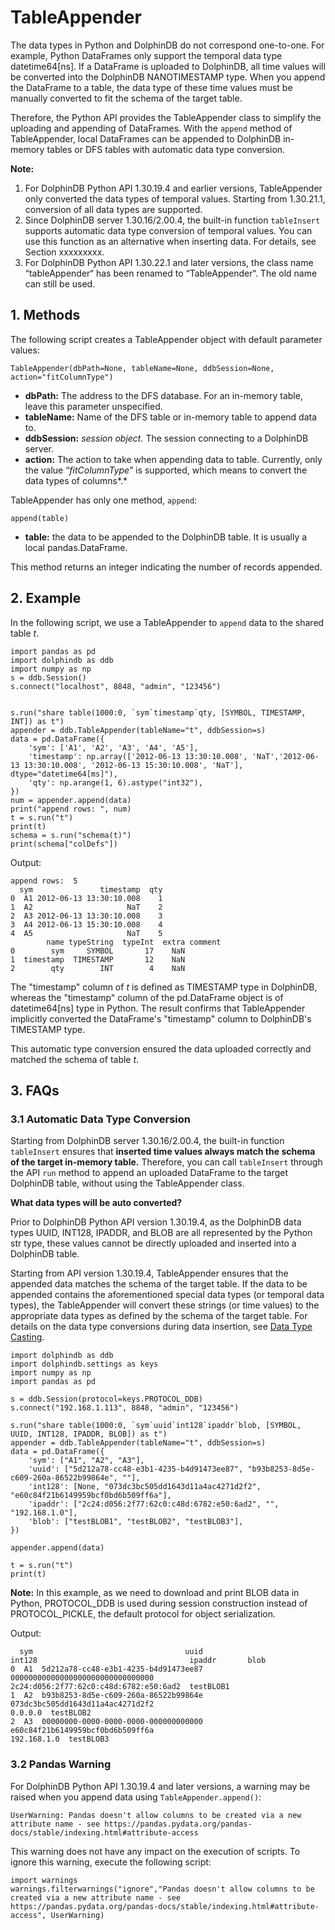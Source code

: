 # TableAppender

The data types in Python and DolphinDB do not correspond one-to-one. For example, Python DataFrames only support the temporal data type datetime64\[ns]. If a DataFrame is uploaded to DolphinDB, all time values will be converted into the DolphinDB NANOTIMESTAMP type. When you append the DataFrame to a table, the data type of these time values must be manually converted to fit the schema of the target table.

Therefore, the Python API provides the TableAppender class to simplify the uploading and appending of DataFrames. With the `append` method of TableAppender, local DataFrames can be appended to DolphinDB in-memory tables or DFS tables with automatic data type conversion.

**Note:**

1. For DolphinDB Python API 1.30.19.4 and earlier versions, TableAppender only converted the data types of temporal values. Starting from 1.30.21.1, conversion of all data types are supported.
2. Since DolphinDB server 1.30.16/2.00.4, the built-in function `tableInsert` supports automatic data type conversion of temporal values. You can use this function as an alternative when inserting data. For details, see Section xxxxxxxxx.
3. For DolphinDB Python API 1.30.22.1 and later versions, the class name “tableAppender“ has been renamed to “TableAppender“. The old name can still be used.

## 1. Methods

The following script creates a TableAppender object with default parameter values:

```
TableAppender(dbPath=None, tableName=None, ddbSession=None, action="fitColumnType")
```

- **dbPath:** The address to the DFS database. For an in-memory table, leave this parameter unspecified.
- **tableName:** Name of the DFS table or in-memory table to append data to.
- **ddbSession:** *session object.* The session connecting to a DolphinDB server.
- **action:** The action to take when appending data to table. Currently, only the value “*fitColumnType*” is supported, which means to convert the data types of columns*.*

TableAppender has only one method, `append`:

```
append(table)
```

- **table:** the data to be appended to the DolphinDB table. It is usually a local pandas.DataFrame.

This method returns an integer indicating the number of records appended.

## 2. Example

In the following script, we use a TableAppender to `append` data to the shared table *t*. 

```
import pandas as pd
import dolphindb as ddb
import numpy as np
s = ddb.Session()
s.connect("localhost", 8848, "admin", "123456")


s.run("share table(1000:0, `sym`timestamp`qty, [SYMBOL, TIMESTAMP, INT]) as t")
appender = ddb.TableAppender(tableName="t", ddbSession=s)
data = pd.DataFrame({
    'sym': ['A1', 'A2', 'A3', 'A4', 'A5'], 
    'timestamp': np.array(['2012-06-13 13:30:10.008', 'NaT','2012-06-13 13:30:10.008', '2012-06-13 15:30:10.008', 'NaT'], dtype="datetime64[ms]"), 
    'qty': np.arange(1, 6).astype("int32"),
})
num = appender.append(data)
print("append rows: ", num)
t = s.run("t")
print(t)
schema = s.run("schema(t)")
print(schema["colDefs"])
```

Output:

```
append rows:  5
  sym               timestamp  qty
0  A1 2012-06-13 13:30:10.008    1
1  A2                     NaT    2
2  A3 2012-06-13 13:30:10.008    3
3  A4 2012-06-13 15:30:10.008    4
4  A5                     NaT    5
        name typeString  typeInt  extra comment
0        sym     SYMBOL       17    NaN        
1  timestamp  TIMESTAMP       12    NaN        
2        qty        INT        4    NaN   
```

The "timestamp" column of *t* is defined as TIMESTAMP type in DolphinDB, whereas the "timestamp" column of the pd.DataFrame object is of datetime64\[ns] type in Python. The result confirms that TableAppender implicitly converted the DataFrame's "timestamp" column to DolphinDB's TIMESTAMP type.

This automatic type conversion ensured the data uploaded correctly and matched the schema of table *t*.

## 3. FAQs

### 3.1 Automatic Data Type Conversion 

Starting from DolphinDB server 1.30.16/2.00.4, the built-in function `tableInsert` ensures that **inserted time values always match the schema of the target in-memory table.** Therefore, you can call `tableInsert` through the API `run` method to append an uploaded DataFrame to the target DolphinDB table, without using the TableAppender class. 

**What data types will be auto converted?**

Prior to DolphinDB Python API version 1.30.19.4, as the DolphinDB data types UUID, INT128, IPADDR, and BLOB are all represented by the Python str type, these values cannot be directly uploaded and inserted into a DolphinDB table. 

Starting from API version 1.30.19.4, TableAppender ensures that the appended data matches the schema of the target table. If the data to be appended contains the aforementioned special data types (or temporal data types), the TableAppender will convert these strings (or time values) to the appropriate data types as defined by the schema of the target table. For details on the data type conversions during data insertion, see [Data Type Casting](../../AdvancedOperations/DataTypeCasting/TypeCasting.md).

```
import dolphindb as ddb
import dolphindb.settings as keys
import numpy as np
import pandas as pd

s = ddb.Session(protocol=keys.PROTOCOL_DDB)
s.connect("192.168.1.113", 8848, "admin", "123456")

s.run("share table(1000:0, `sym`uuid`int128`ipaddr`blob, [SYMBOL, UUID, INT128, IPADDR, BLOB]) as t")
appender = ddb.TableAppender(tableName="t", ddbSession=s)
data = pd.DataFrame({
    'sym': ["A1", "A2", "A3"],
    'uuid': ["5d212a78-cc48-e3b1-4235-b4d91473ee87", "b93b8253-8d5e-c609-260a-86522b99864e", ""],
    'int128': [None, "073dc3bc505dd1643d11a4ac4271d2f2", "e60c84f21b6149959bcf0bd6b509ff6a"],
    'ipaddr': ["2c24:d056:2f77:62c0:c48d:6782:e50:6ad2", "", "192.168.1.0"],
    'blob': ["testBLOB1", "testBLOB2", "testBLOB3"],
})

appender.append(data)

t = s.run("t")
print(t)
```

**Note:** In this example, as we need to download and print BLOB data in Python, PROTOCOL_DDB is used during session construction instead of PROTOCOL_PICKLE, the default protocol for object serialization.  

Output:

```
  sym                                  uuid                            int128                                  ipaddr       blob
0  A1  5d212a78-cc48-e3b1-4235-b4d91473ee87  00000000000000000000000000000000  2c24:d056:2f77:62c0:c48d:6782:e50:6ad2  testBLOB1
1  A2  b93b8253-8d5e-c609-260a-86522b99864e  073dc3bc505dd1643d11a4ac4271d2f2                                 0.0.0.0  testBLOB2
2  A3  00000000-0000-0000-0000-000000000000  e60c84f21b6149959bcf0bd6b509ff6a                             192.168.1.0  testBLOB3
```

### 3.2 Pandas Warning

For DolphinDB Python API 1.30.19.4 and later versions, a warning may be raised when you append data using `TableAppender.append()`:

```
UserWarning: Pandas doesn't allow columns to be created via a new attribute name - see https://pandas.pydata.org/pandas-docs/stable/indexing.html#attribute-access
```

This warning does not have any impact on the execution of scripts. To ignore this warning, execute the following script:

```
import warnings
warnings.filterwarnings("ignore","Pandas doesn't allow columns to be created via a new attribute name - see https://pandas.pydata.org/pandas-docs/stable/indexing.html#attribute-access", UserWarning)
```


